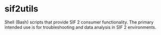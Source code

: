 # sif2utils
Shell (Bash) scripts that provide SIF 2 consumer functionality. The primary intended use is for troubleshooting and data analysis in SIF 2 environments.
